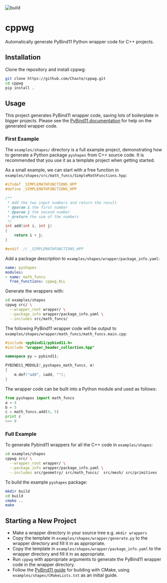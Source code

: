 ![build](https://github.com/Chaste/cppwg/actions/workflows/build-and-test.yml/badge.svg)

# cppwg

Automatically generate PyBind11 Python wrapper code for C++ projects.

## Installation
Clone the repository and install cppwg:

```bash
git clone https://github.com/Chaste/cppwg.git
cd cppwg
pip install .
```

## Usage

This project generates PyBind11 wrapper code, saving lots of boilerplate in
bigger projects. Please see the [PyBind11 documentation](https://pybind11.readthedocs.io/en/stable/)
for help on the generated wrapper code. 

### First Example

The `examples/shapes/` directory is a full example project, demonstrating how to
generate a Python package `pyshapes` from C++ source code. It is recommended
that you use it as a template project when getting started.

As a small example, we can start with a free function in
`examples/shapes/src/math_funcs/SimpleMathFunctions.hpp`:

```c++
#ifndef _SIMPLEMATHFUNCTIONS_HPP
#define _SIMPLEMATHFUNCTIONS_HPP

/**
 * Add the two input numbers and return the result
 * @param i the first number
 * @param j the second number
 * @return the sum of the numbers
 */
int add(int i, int j)
{
    return i + j;
}

#endif  // _SIMPLEMATHFUNCTIONS_HPP
```

Add a package description to `examples/shapes/wrapper/package_info.yaml`:

```yaml
name: pyshapes
modules:
- name: math_funcs
  free_functions: cppwg_ALL
```

Generate the wrappers with:

```bash
cd examples/shapes
cppwg src/ \
  --wrapper_root wrapper/ \
  --package_info wrapper/package_info.yaml \
  --includes src/math_funcs/
```

The following PyBind11 wrapper code will be output to
`examples/shapes/wrapper/math_funcs/math_funcs.main.cpp`:

```c++
#include <pybind11/pybind11.h>
#include "wrapper_header_collection.hpp"

namespace py = pybind11;

PYBIND11_MODULE(_pyshapes_math_funcs, m)
{
    m.def("add", &add, "");
}
```

The wrapper code can be built into a Python module and used as follows:

```python
from pyshapes import math_funcs
a = 4
b = 5
c = math_funcs.add(4, 5)
print c
>>> 9
```

### Full Example

To generate Pybind11 wrappers for all the C++ code in `examples/shapes`:

```bash
cd examples/shapes
cppwg src/ \
  --wrapper_root wrapper/ \
  --package_info wrapper/package_info.yaml \
  --includes src/geometry/ src/math_funcs/  src/mesh/ src/primitives
```

To build the example `pyshapes` package:

```bash
mkdir build
cd build
cmake ..
make
```

## Starting a New Project
* Make a wrapper directory in your source tree e.g. `mkdir wrappers`
* Copy the template in `examples/shapes/wrapper/generate.py` to the wrapper directory and fill it in as appropriate.
* Copy the template in `examples/shapes/wrapper/package_info.yaml` to the wrapper directory and fill it in as appropriate.
* Run `cppwg` with appropriate arguments to generate the PyBind11 wrapper code in the wrapper directory.
* Follow the [PyBind11 guide](https://pybind11.readthedocs.io/en/stable/compiling.html) for building with CMake, using `examples/shapes/CMakeLists.txt` as an initial guide.

